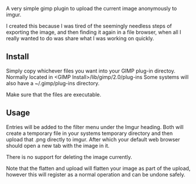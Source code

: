 A very simple gimp plugin to upload the current image anonymously to imgur.

I created this because I was tired of the seemingly needless steps of exporting the image, and then finding it again in a file browser, when all I really wanted to do was share what I was working on quickly.

Install
-------
Simply copy whichever files you want into your GIMP plug-in directoy.  Normally located in \<GIMP Install\>/lib/gimp/2.0/plug-ins  Some systems will also have a ~/.gimp/plug-ins directory.

Make sure that the files are executable.


Usage
-----
Entries will be added to the filter menu under the Imgur heading.  Both will create a temporary file in your systems temporary directory and then upload that .png directly to imgur.  After which your default web browser should open a new tab with the image in it.

There is no support for deleting the image currently.

Note that the flatten and upload will flatten your image as part of the upload, however this will register as a normal operation and can be undone safely.
